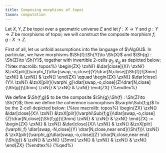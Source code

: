 ```yaml
---
title: Composing morphisms of topoi
taxon: computation
---
```


Let $X,Y,Z$ be topoi over a geometric universe $E$ and let $f:X\to Y$ and $g:Y\to Z$ be morphisms of topoi; we will construct the composite morphism $f;g:X\to Z$.

First of all, let us unfold assumptions into the language of $\AlgGU$. In particular, we have morphisms $\Sh{f}:\Sh{Y}\to \Sh{X}$ and $\Sh{g} : \Sh{Z}\to \Sh{Y}$, together with invertible 2-cells $\varphi_f,\varphi_g$ as depicted below:
{%tex macrolib: topos%}
\begin{ZX}
\zxN{} &\dar[close]{X}\\
\zxN{} &\zxX[pilr]{\varphi_f}\dlar[swap,-o,close]{Y}\drar[N,close]{\Sh{f}}\\[3mm]
\zxN{} & \zxN{} & \zxN{}
\end{ZX}
\qquad
\begin{ZX}
\zxN{} &\dar[close]{Y}\\
\zxN{} &\zxX[pilr]{\varphi_g}\dlar[swap,-o,close]{Z}\drar[N,close]{\Sh{g}}\\[3mm]
\zxN{} & \zxN{} & \zxN{}
\end{ZX}
{%endtex%}

We define $\Sh{f;g}$ to be the composite $\Sh{g};\Sh{f} : \Sh{Z}\to \Sh{Y}$; then we define the coherence isomorphism $\varphi\Sub{f;g}$ to be the 2-cell depicted below:
{%tex macrolib: topos%}
\begin{ZX}
\zxN{} &\dar[close]{X}\\
\zxN{} &\zxX[pilr]{\varphi\Sub{f;g}}\dlar[swap,-o,close]{Z}\drar[N,close]{\Sh{f;g}}\\[3mm]
\zxN{} & \zxN{} & \zxN{}
\end{ZX}
:=
\begin{ZX}
\zxN{} & \zxN{} &\dar[close]{X}\\
\zxN{} & \zxN{} &\zxX[pilr]{\varphi_f} \dlar[swap,-N,close]{Y} \drar[N,close,near end]{\Sh{f}}\\
\zxN{} & \zxX[pilr]{\varphi_g}\dlar[swap,-o,close]{Z} \drar[N,close,near end]{\Sh{g}} & \zxN{} & \zxN{} \\[3mm]
\zxN{} & \zxN{} & \zxN{} & \zxN{}
\end{ZX}
{%endtex%}
{%qed%}

